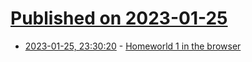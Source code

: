 # [Published on 2023-01-25](index.md)

* [2023-01-25, 23:30:20](https://lobste.rs/s/h1jkds/homeworld_1_browser) - [Homeworld 1 in the browser](https://gardensofkadesh.github.io/)
